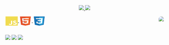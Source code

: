 <div  align="center">
  <a href="https://github.com/luvelloso">
  <img height="120em" src="https://github-readme-stats.vercel.app/api?username=luvelloso&show_icons=true&theme=bear&include_all_commits=true&count_private=true"/>
  <img height="120em" src="https://github-readme-stats.vercel.app/api/top-langs/?username=luvelloso&layout=compact&langs_count=7&theme=bear"/>
</div>
<div style="display: inline_block"><br>
  <img align="center" height="30" width="40" src="https://raw.githubusercontent.com/devicons/devicon/master/icons/javascript/javascript-plain.svg">
  <img align="center"  height="30" width="40" src="https://raw.githubusercontent.com/devicons/devicon/master/icons/html5/html5-original.svg">
  <img align="center"  height="30" width="40" src="https://raw.githubusercontent.com/devicons/devicon/master/icons/css3/css3-original.svg">
  <img align="right" height="150" style="border-radius:100px;" src="https://picrew.me/shareImg/org/202206/333657_vN9usuhg.png">
</div>
  
  ##
 
<div>  
  <a href="https://instagram.com/zlucxie" target="_blank"><img src="https://img.shields.io/badge/-Instagram-%23E4405F?style=for-the-badge&logo=instagram&logoColor=white" target="_blank"></a>
  <a href = "mailto:vellosolucia.17@gmail.com"><img src="https://img.shields.io/badge/-Gmail-%23333?style=for-the-badge&logo=gmail&logoColor=white" target="_blank"></a>
  <a href="https://www.linkedin.com/in/lucezvelloso" target="_blank"><img src="https://img.shields.io/badge/-LinkedIn-%230077B5?style=for-the-badge&logo=linkedin&logoColor=white" target="_blank"></a> 
 
